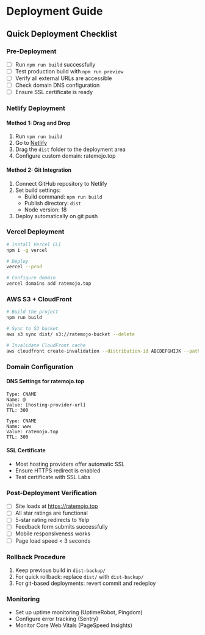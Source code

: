 # Deployment Guide

## Quick Deployment Checklist

### Pre-Deployment
- [ ] Run `npm run build` successfully
- [ ] Test production build with `npm run preview`
- [ ] Verify all external URLs are accessible
- [ ] Check domain DNS configuration
- [ ] Ensure SSL certificate is ready

### Netlify Deployment

#### Method 1: Drag and Drop
1. Run `npm run build`
2. Go to [Netlify](https://app.netlify.com)
3. Drag the `dist` folder to the deployment area
4. Configure custom domain: ratemojo.top

#### Method 2: Git Integration
1. Connect GitHub repository to Netlify
2. Set build settings:
   - Build command: `npm run build`
   - Publish directory: `dist`
   - Node version: 18
3. Deploy automatically on git push

### Vercel Deployment
```bash
# Install Vercel CLI
npm i -g vercel

# Deploy
vercel --prod

# Configure domain
vercel domains add ratemojo.top
```

### AWS S3 + CloudFront
```bash
# Build the project
npm run build

# Sync to S3 bucket
aws s3 sync dist/ s3://ratemojo-bucket --delete

# Invalidate CloudFront cache
aws cloudfront create-invalidation --distribution-id ABCDEFGHIJK --paths "/*"
```

### Domain Configuration

#### DNS Settings for ratemojo.top
```
Type: CNAME
Name: @
Value: [hosting-provider-url]
TTL: 300

Type: CNAME  
Name: www
Value: ratemojo.top
TTL: 300
```

#### SSL Certificate
- Most hosting providers offer automatic SSL
- Ensure HTTPS redirect is enabled
- Test certificate with SSL Labs

### Post-Deployment Verification
- [ ] Site loads at https://ratemojo.top
- [ ] All star ratings are functional
- [ ] 5-star rating redirects to Yelp
- [ ] Feedback form submits successfully
- [ ] Mobile responsiveness works
- [ ] Page load speed < 3 seconds

### Rollback Procedure
1. Keep previous build in `dist-backup/`
2. For quick rollback: replace `dist/` with `dist-backup/`
3. For git-based deployments: revert commit and redeploy

### Monitoring
- Set up uptime monitoring (UptimeRobot, Pingdom)
- Configure error tracking (Sentry)
- Monitor Core Web Vitals (PageSpeed Insights)